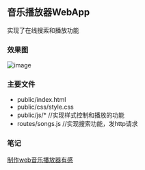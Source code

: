 ## 音乐播放器WebApp
实现了在线搜索和播放功能

### 效果图
![image](http://note.youdao.com/yws/api/personal/file/221639B83D0B4AD3A49229F58A468023?method=download&shareKey=fb6cd7994e20ce6c6ea7f94a1609b490)

### 主要文件
* public/index.html
* public/css/style.css
* public/js/*  //实现样式控制和播放的功能
* routes/songs.js //实现搜索功能，发http请求

### 笔记
[制作web音乐播放器有感](https://laoleo.github.io/2017/06/25/%E9%9F%B3%E4%B9%90%E6%92%AD%E6%94%BE%E5%99%A8WebApp/#more)
